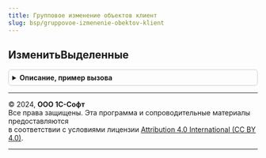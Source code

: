 ```yaml
---
title: Групповое изменение объектов клиент
slug: bsp/gruppovoe-izmenenie-obektov-klient
---
```



## ИзменитьВыделенные
<details style="margin: 1em 0; padding: 0.5em; border: 1px solid #ccc; border-radius: 6px;">

<summary style="font-weight: bold; cursor: pointer;">Описание, пример вызова</summary>

```bsl

// Открывает диалог группового изменения реквизитов для выбранных в списке объектов.
//
// Параметры:
//  СписокЭлемент  - ТаблицаФормы
//                 - Массив из ЛюбаяСсылка - элемент формы со списком.
//  СписокРеквизит - ДинамическийСписок - реквизит формы со списком.
//
Процедура ИзменитьВыделенные(СписокЭлемент, Знач СписокРеквизит = Неопределено) Экспорт
```

Пример вызова
```bsl
ГрупповоеИзменениеОбъектовКлиент.ИзменитьВыделенные(СписокЭлемент, СписокРеквизит);
```
</details>

---

© 2024, **ООО 1С-Софт**  
Все права защищены. Эта программа и сопроводительные материалы предоставляются  
в соответствии с условиями лицензии [Attribution 4.0 International (CC BY 4.0)](https://creativecommons.org/licenses/by/4.0/legalcode).

---
